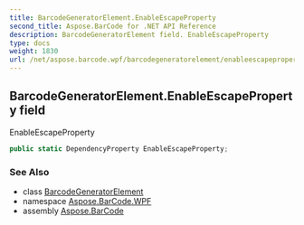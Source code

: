 ```yaml
---
title: BarcodeGeneratorElement.EnableEscapeProperty
second_title: Aspose.BarCode for .NET API Reference
description: BarcodeGeneratorElement field. EnableEscapeProperty
type: docs
weight: 1830
url: /net/aspose.barcode.wpf/barcodegeneratorelement/enableescapeproperty/
---
```

## BarcodeGeneratorElement.EnableEscapeProperty field

EnableEscapeProperty

```csharp
public static DependencyProperty EnableEscapeProperty;
```

### See Also

* class [BarcodeGeneratorElement](../)
* namespace [Aspose.BarCode.WPF](../../barcodegeneratorelement/)
* assembly [Aspose.BarCode](../../../)


